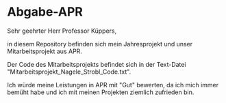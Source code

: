 # Abgabe-APR


Sehr geehrter Herr Professor Küppers,

in diesem Repository befinden sich mein Jahresprojekt und unser Mitarbeitsprojekt aus APR.

Der Code des Mitarbeitsprojekts befindet sich in der Text-Datei "Mitarbeitsprojekt_Nagele_Strobl_Code.txt".

Ich würde meine Leistungen in APR mit "Gut" bewerten, da ich mich immer bemüht habe und ich mit meinen Projekten ziemlich zufrieden bin.
